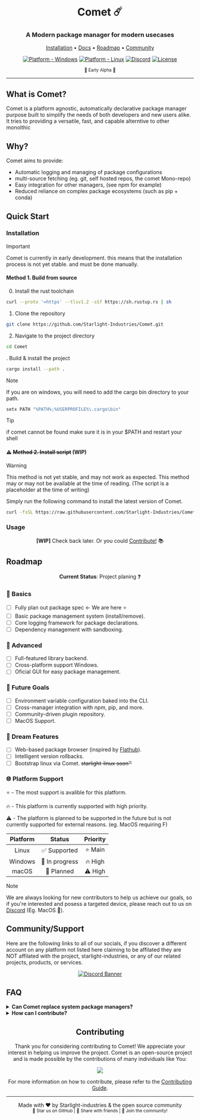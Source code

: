 <div align="center">

# Comet ☄️

### A Modern package manager for modern usecases

[Installation](#usage) • [Docs](#documentation) • [Roadmap](#roadmap) • [Community](#community)

[![Platform - Windows](https://img.shields.io/badge/platform-Windows-blue)](##)
[![Platform - Linux](https://img.shields.io/badge/platform-Linux-blue)](##)
[![Discord](https://img.shields.io/discord/1258146131372806217)](https://discord.gg/kv3jKuPW9F)
[![License](https://img.shields.io/badge/license-MIT-green)]( )

<p align="center">
  <sub>🚧 Early Alpha 🚧</sub>
</p>

</div>

---

## What is Comet?

Comet is a platform agnostic, automatically declarative package manager purpose built to simplify the needs of both developers and new users alike.
It tries to providing a versatile, fast, and capable alterntive to other monolthic

## Why?

Comet aims to provide:

* Automatic logging and managing of package configurations
* multi-source fetching (eg. git, self hosted repos, the comet Mono-repo)
* Easy integration for other managers, (see npm for example)
* Reduced reliance on complex package ecosystems (such as pip + conda)

## Quick Start

### Installation

> [!IMPORTANT]
> Comet is currently in early development. this means that the installation process is not yet stable. and must be done manually.

#### Method 1. Build from source


0. Install the rust toolchain 
```bash
curl --proto '=https' --tlsv1.2 -sSf https://sh.rustup.rs | sh
```

1. Clone the repository
```bash
git clone https://github.com/Starlight-Industries/Comet.git
```
2. Navigate to the project directory
```bash
cd Comet
```
. Build & install the project
```bash
cargo install --path .
```

> [!NOTE]
> If you are on windows, you will need to add the cargo bin directory to your path.
> ```ps1
> setx PATH "%PATH%;%USERPROFILE%\.cargo\bin"
> ```

> [!TIP]
> if comet cannot be found make sure it is in your $PATH and restart your shell

#### ⚠️ ~~Method 2. Install script~~ (WIP)
> [!WARNING]
> This method is not yet stable, and may not work as expected.
> This method may or may not be available at the time of reading. (The script is a placeholder at the time of writing)

Simply run the following command to install the latest version of Comet.

```bash
curl -fsSL https://raw.githubusercontent.com/Starlight-Industries/Comet/main/install.sh | sh
```
### Usage

<div align="center">

**[WIP]** Check back later. Or you could [Contribute!]() 📚

</div>

## Roadmap

<div align="center">

**Current Status**: Project planing ❓

</div>

### 🎯 Basics

* [ ] Fully plan out package spec <- We are here :star:
* [ ] Basic package management system (install/remove).
* [ ] Core logging framework for package declarations.
* [ ] Dependency management with sandboxing.

### 🚀 Advanced

* [ ] Full-featured library backend.
* [ ] Cross-platform support Windows.
* [ ] Oficial GUI for easy package management.

### 🔮 Future Goals

* [ ] Environment variable configuration baked into the CLI.
* [ ] Cross-manager integration with npm, pip, and more.
* [ ] Community-driven plugin repository.
* [ ] MacOS Support.

### 🎨 Dream Features

* [ ] Web-based package browser (inspired by [Flathub](https://flathub.org/)).
* [ ] Intelligent version rollbacks.
* [ ] Bootstrap linux via Comet. ~~starlight-linux soon™~~

### 🌐 Platform Support
⭐ - The most support is avalible for this platform.

🔥 - This platform is currently supported with high priority.

⚠️ - The platform is planned to be supported in the future but is not currently supported for external reasons. (eg. MacOS requiring F)

| Platform | Status          | Priority      |
| :--------: | :-------------: |:----------: |
| Linux    | ✅ Supported   | ⭐ Main       |
| Windows  | 🔄 In progress | 🔥 High       |
| macOS    | 🔎 Planned     | ⚠️ High       |

> [!NOTE]
> We are always looking for new contributors to help us achieve our goals, so if you're interested and posess a targeted device, please reach out to us on [Discord](https://discord.com/invite/xJX4GXvbME) (Eg. MacOS 🍎).

## Community/Support
Here are the following links to all of our socials, if you discover a different account on any platform not listed here claiming to be affilated they are NOT affilated with the project, starlight-industries, or any of our related projects, products, or services.
<div align="center">

[![Discord Banner](https://img.shields.io/discord/1258146131372806217?style=for-the-badge&logo=discord)](https://discord.gg/xJX4GXvbME)

</div>

## FAQ


</details>

<details>
<summary><b>Can Comet replace system package managers?</b></summary>
No, not yet atleast. Comet is designed to complement system package managers by focusing on project-level and environment-specific package management, this is still subject to change though.
</details>

<details>
<summary><b>How can I contribute?</b></summary>
We welcome contributions! Check out the [Contributing Guide]() for details on how to get started. Whether it's fixing bugs, improving documentation, or building new features, we'd love your help!
</details>

<div align="center">

## Contributing

Thank you for considering contributing to Comet! We appreciate your interest in helping us improve the project. Comet is an open-source project and is made possible by the contributions of many individuals like You:

<a href="https://github.com/Starlight-Industries/Comet/graphs/contributors">
  <img src="https://contrib.rocks/image?repo=Starlight-Industries/Comet" />
</a>

For more information on how to contribute, please refer to the [Contributing Guide](CONTRIBUTING.md).

---

Made with ❤️ by Starlight-industries & the open source community
  <br>
  <sub>🌟 Star us on GitHub | 📢 Share with friends | 🤝 Join the community!</sub>
  </div>
</div>

